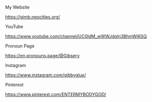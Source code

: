 My Website

https://gimb.neocities.org/

YouTube

https://www.youtube.com/channel/UC0ldM_wWWJdqln3BhmWi6SQ

Pronoun Page

https://en.pronouns.page/@Gibsery

Instagram

https://www.instagram.com/gibbyglue/

Pinterest

https://www.pinterest.com/ENTERMYBODYGOD/
